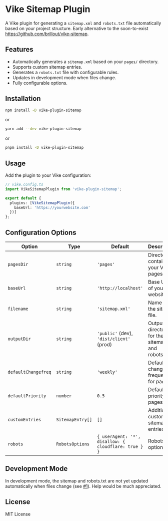 # Vike Sitemap Plugin

A Vike plugin for generating a `sitemap.xml` and `robots.txt` file automatically based on your project structure. Early alternative to the soon-to-exist https://github.com/brillout/vike-sitemap.

## Features
- Automatically generates a `sitemap.xml` based on your `pages/` directory.
- Supports custom sitemap entries.
- Generates a `robots.txt` file with configurable rules.
- Updates in development mode when files change.
- Fully configurable options.

## Installation

```sh
npm install -D vike-plugin-sitemap
```

or

```sh
yarn add --dev vike-plugin-sitemap
```

or

```sh
pnpm install -D vike-plugin-sitemap
```

## Usage

Add the plugin to your Vike configuration:

```ts
// vike.config.ts
import VikeSitemapPlugin from 'vike-plugin-sitemap';

export default {
  plugins: [VikeSitemapPlugin({
    baseUrl: 'https://yourwebsite.com'
  })]
};
```

## Configuration Options

| Option              | Type      | Default           | Description |
|---------------------|----------|-------------------|-------------|
| `pagesDir`         | `string`  | `'pages'`         | Directory containing your Vike pages. |
| `baseUrl`          | `string`  | `'http://localhost'` | Base URL of your website. |
| `filename`         | `string`  | `'sitemap.xml'`   | Name of the sitemap file. |
| `outputDir`        | `string`  | `'public'` (dev), `'dist/client'` (prod) | Output directory for the sitemap and robots.txt. |
| `defaultChangefreq`| `string`  | `'weekly'`        | Default change frequency for pages. |
| `defaultPriority`  | `number`  | `0.5`             | Default priority for pages. |
| `customEntries`    | `SitemapEntry[]` | `[]` | Additional custom sitemap entries. |
| `robots`           | `RobotsOptions` | `{ userAgent: '*', disallow: { cloudflare: true } }` | Robots.txt options. |

## Development Mode

In development mode, the sitemap and robots.txt are not yet updated automatically when files change (see [#1](https://github.com/Qalisa/vike-plugin-sitemap/issues/1)). Help would be much appreciated.

## License

MIT License

